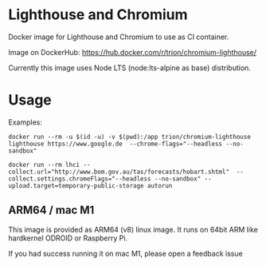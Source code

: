 # Lighthouse and Chromium

Docker image for Lighthouse and Chromium to use as CI container.

Image on DockerHub: https://hub.docker.com/r/trion/chromium-lighthouse/

Currently this image uses Node LTS (node:lts-alpine as base) distribution.

# Usage

Examples:

```
docker run --rm -u $(id -u) -v $(pwd):/app trion/chromium-lighthouse lighthouse https://www.google.de  --chrome-flags="--headless --no-sandbox"
```

```
docker run --rm lhci --collect.url="http://www.bom.gov.au/tas/forecasts/hobart.shtml"  --collect.settings.chromeFlags="--headless --no-sandbox" --upload.target=temporary-public-storage autorun
```

## ARM64 / mac M1
This image is provided as ARM64 (v8) linux image.
It runs on 64bit ARM like hardkernel ODROID or Raspberry Pi.

If you had success running it on mac M1, please open a feedback issue